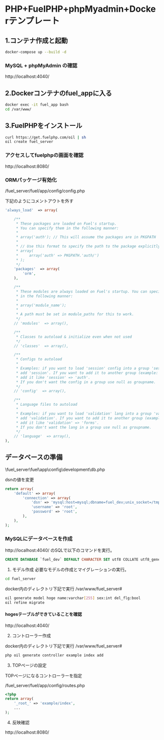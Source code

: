 # PHP+FuelPHP+phpMyadmin+Dockerテンプレート

## 1.コンテナ作成と起動

```bash
docker-compose up --build -d
```

### MySQL + phpMyAdmin の確認

http://localhost:4040/

## 2.Dockerコンテナのfuel_appに入る

```bash
docker exec -it fuel_app bash
cd /var/www/
```

## 3.FuelPHPをインストール

```bash
curl https://get.fuelphp.com/oil | sh
oil create fuel_server
```

### アクセスしてfuelphpの画面を確認

http://localhost:8080/

### ORMパッケージ有効化

/fuel_server/fuel/app/config/config.php

下記のようにコメントアウトを外す

```php
'always_load'  => array(

    /**
     * These packages are loaded on Fuel's startup.
     * You can specify them in the following manner:
     *
     * array('auth'); // This will assume the packages are in PKGPATH
     *
     * // Use this format to specify the path to the package explicitly
     * array(
     *     array('auth'	=> PKGPATH.'auth/')
     * );
     */
    'packages'  => array(
        'orm',
    ),

    /**
     * These modules are always loaded on Fuel's startup. You can specify them
     * in the following manner:
     *
     * array('module_name');
     *
     * A path must be set in module_paths for this to work.
     */
    // 'modules'  => array(),

    /**
     * Classes to autoload & initialize even when not used
     */
    // 'classes'  => array(),

    /**
     * Configs to autoload
     *
     * Examples: if you want to load 'session' config into a group 'session' you only have to
     * add 'session'. If you want to add it to another group (example: 'auth') you have to
     * add it like 'session' => 'auth'.
     * If you don't want the config in a group use null as groupname.
     */
    // 'config'  => array(),

    /**
     * Language files to autoload
     *
     * Examples: if you want to load 'validation' lang into a group 'validation' you only have to
     * add 'validation'. If you want to add it to another group (example: 'forms') you have to
     * add it like 'validation' => 'forms'.
     * If you don't want the lang in a group use null as groupname.
     */
    // 'language'  => array(),
),
```

## データベースの準備

\fuel_server\fuel\app\config\development\db.php

dsnの値を変更

```php
return array(
    'default' => array(
        'connection' => array(
            'dsn' => 'mysql:host=mysql;dbname=fuel_dev;unix_socket=/tmp/mysql.sock',
            'username' => 'root',
            'password' => 'root',
        ),
    ),
);
```

### MySQLにデータベースを作成

http://localhost:4040/ のSQLで以下のコマンドを実行。

```sql
CREATE DATABASE `fuel_dev` DEFAULT CHARACTER SET utf8 COLLATE utf8_general_ci;
```

1. モデル作成
必要なモデルの作成とマイグレーションの実行。

```bash
cd fuel_server
```

docker内のディレクトリ下記で実行
/var/www/fuel_server#

```bash
oil generate model hoge name:varchar[255] sex:int del_flg:bool
oil refine migrate
```

#### hogesテーブルができていることを確認

http://localhost:4040/

2. コントローラー作成

docker内のディレクトリ下記で実行
/var/www/fuel_server#

```bash
php oil generate controller example index add
```

3. TOPページの設定

TOPページになるコントローラーを指定

/fuel_server/fuel/app/config/routes.php

```php
<?php
return array(
    '_root_' => 'example/index',
    ...
);
```

4. 反映確認

http://localhost:8080/


